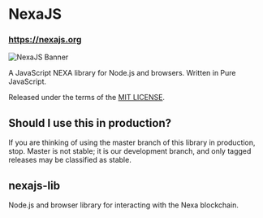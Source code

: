 # NexaJS

### https://nexajs.org

![NexaJS Banner](https://nexajs.org/banner.jpg)

A JavaScript NEXA library for Node.js and browsers. Written in Pure JavaScript.

Released under the terms of the [MIT LICENSE](license).

## Should I use this in production?

If you are thinking of using the master branch of this library in production, stop. Master is not stable; it is our development branch, and only tagged releases may be classified as stable.

## nexajs-lib

Node.js and browser library for interacting with the Nexa blockchain.
